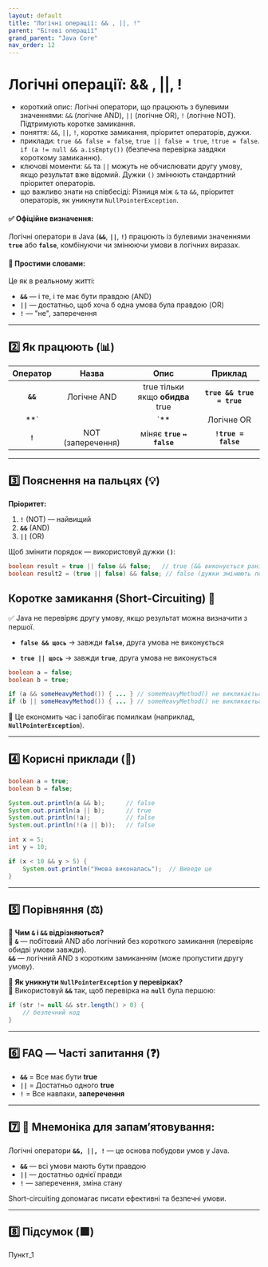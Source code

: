 ```yaml
---
layout: default
title: "Логічні операції: && , ||, !"
parent: "Бітові операції"
grand_parent: "Java Core"
nav_order: 12
---
```


# Логічні операції: && , ||, !

*   короткий опис: Логічні оператори, що працюють з булевими значеннями: `&&` (логічне AND), `||` (логічне OR), `!` (логічне NOT). Підтримують коротке замикання.
*   поняття: `&&`, `||`, `!`, коротке замикання, пріоритет операторів, дужки.
*   приклади: `true && false = false`, `true || false = true`, `!true = false`. `if (a != null && a.isEmpty())` (безпечна перевірка завдяки короткому замиканню).
*   ключові моменти: `&&` та `||` можуть не обчислювати другу умову, якщо результат вже відомий. Дужки `()` змінюють стандартний пріоритет операторів.
*   що важливо знати на співбесіді: Різниця між `&` та `&&`, пріоритет операторів, як уникнути `NullPointerException`.


#### **✅ Офіційне визначення:**

Логічні оператори в Java (**`&&`**, **`||`**, **`!`**) працюють із булевими значеннями **`true`** або **`false`**, комбінуючи чи змінюючи умови в логічних виразах.

#### **🧠 Простими словами:**

Це як в реальному житті:

* **`&&`** — і те, і те має бути правдою (AND)
* **`||`** — достатньо, щоб хоча б одна умова була правдою (OR)
* **`!`** — "не", заперечення

---

## **2️⃣ Як працюють (📊)**

| Оператор | Назва | Опис | Приклад |
| :---: | :---: | :---: | :---: |
| **`&&`** | Логічне AND | true тільки якщо **обидва** true | **`true && true = true`** |
| **`||`** | Логічне OR | **`true`**, якщо хоча б одне **`true`** | **`true || false = true`** |
| **`!`** | NOT (заперечення) | міняє **`true`** **`↔`** **`false`** | **`!true = false`** |

---

## **3️⃣ Пояснення на пальцях (💡)**

**Пріоритет:**

1. **`!`** (NOT) — найвищий
2. **`&&`** (AND)
3. **`||`** (OR)

Щоб змінити порядок — використовуй дужки **`()`**:


```java
boolean result = true || false && false;   // true (&& виконується раніше)
boolean result2 = (true || false) && false; // false (дужки змінюють порядок)
```

##  **Коротке замикання (Short-Circuiting) 🧠**

✅ Java не перевіряє другу умову, якщо результат можна визначити з першої.

* **`false && щось`** → завжди **`false`**, друга умова не виконується

* **`true || щось`** → завжди **`true`**, друга умова не виконується


```java
boolean a = false;
boolean b = true;

if (a && someHeavyMethod()) { ... } // someHeavyMethod() не викликається
if (b || someHeavyMethod()) { ... } // someHeavyMethod() не викликається
```

📌 Це економить час і запобігає помилкам (наприклад, **`NullPointerException`**).

---

## **4️⃣ Корисні приклади (🧪)**

```java
boolean a = true;
boolean b = false;

System.out.println(a && b);      // false
System.out.println(a || b);      // true
System.out.println(!a);          // false
System.out.println(!(a || b));   // false

int x = 5;
int y = 10;

if (x < 10 && y > 5) {
    System.out.println("Умова виконалась");  // Виведе це
}
```

---

## **5️⃣ Порівняння (⚖️)**

🔹 **Чим `&` і `&&` відрізняються?**  
💬 **`&`** — побітовий AND або логічний без короткого замикання (перевіряє обидві умови завжди).  
**`&&`** — логічний AND з коротким замиканням (може пропустити другу умову).

🔹 **Як уникнути `NullPointerException` у перевірках?**  
💬 Використовуй **`&&`** так, щоб перевірка на **`null`** була першою:

```java
if (str != null && str.length() > 0) {
    // безпечний код
}
```

---

## **6️⃣ FAQ — Часті запитання (❓)**

* **`&&`** \= Все має бути **true**
* **`||`** \= Достатньо одного **true**
* **`!`** \= Все навпаки, **заперечення**

---

## **7️⃣ 🧠 Мнемоніка для запам’ятовування:**

Логічні оператори **`&&, ||, !`** — це основа побудови умов у Java.

* **`&&`** — всі умови мають бути правдою
* **`||`** — достатньо однієї правди
* **`!`** — заперечення, зміна стану

Short-circuiting допомагає писати ефективні та безпечні умови.

---

## **8️⃣ Підсумок (🟩)**

Пункт\_1